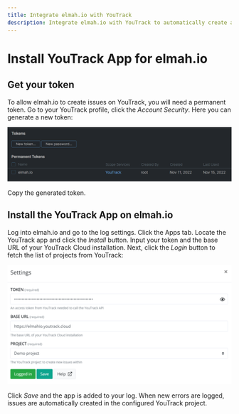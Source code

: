 ```yaml
---
title: Integrate elmah.io with YouTrack
description: Integrate elmah.io with YouTrack to automatically create a list of issues from your production environment. Follow up on all new errors.
---
```


# Install YouTrack App for elmah.io

## Get your token

To allow elmah.io to create issues on YouTrack, you will need a permanent token. Go to your YouTrack profile, click the _Account Security_. Here you can generate a new token:

![Generate permanent token](images/apps/youtrack/generate_permanent_token_v2.png)

Copy the generated token.

## Install the YouTrack App on elmah.io

Log into elmah.io and go to the log settings. Click the Apps tab. Locate the YouTrack app and click the *Install* button. Input your token and the base URL of your YouTrack Cloud installation. Next, click the _Login_ button to fetch the list of projects from YouTrack:

![Install YouTrack App](images/apps/youtrack/install_youtrack_app_v3.png)

Click *Save* and the app is added to your log. When new errors are logged, issues are automatically created in the configured YouTrack project.